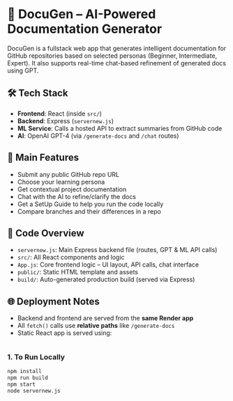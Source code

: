 # 📘 DocuGen – AI-Powered Documentation Generator

DocuGen is a fullstack web app that generates intelligent documentation for GitHub repositories based on selected personas (Beginner, Intermediate, Expert). It also supports real-time chat-based refinement of generated docs using GPT.

## 🛠 Tech Stack
- **Frontend**: React (inside `src/`)
- **Backend**: Express (`servernew.js`)
- **ML Service**: Calls a hosted API to extract summaries from GitHub code
- **AI**: OpenAI GPT-4 (via `/generate-docs` and `/chat` routes)

## 🚀 Main Features
- Submit any public GitHub repo URL
- Choose your learning persona
- Get contextual project documentation
- Chat with the AI to refine/clarify the docs
- Get a SetUp Guide to help you run the code locally
- Compare branches and their differences in a repo

## 📂 Code Overview
- `servernew.js`: Main Express backend file (routes, GPT & ML API calls)
- `src/`: All React components and logic
- `App.js`: Core frontend logic – UI layout, API calls, chat interface
- `public/`: Static HTML template and assets
- `build/`: Auto-generated production build (served via Express)

## 🌐 Deployment Notes
- Backend and frontend are served from the **same Render app**
- All `fetch()` calls use **relative paths** like `/generate-docs`
- Static React app is served using:
  ```js
### 1. To Run Locally

```bash
npm install
npm run build
npm start
node servernew.js
```


